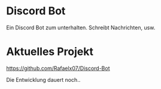 # Discord Bot #
Ein Discord Bot zum unterhalten. Schreibt Nachrichten, usw.
# Aktuelles Projekt # 
https://github.com/Rafaelx07/Discord-Bot

Die Entwicklung dauert noch..
